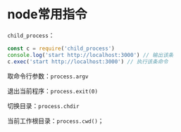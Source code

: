 # node常用指令

`child_process`：

```js
const c = require('child_process')
console.log('start http://localhost:3000') // 输出该条
c.exec('start http://localhost:3000') // 执行该条命令
```

取命令行参数：`process.argv`

退出当前程序：`process.exit(0)`

切换目录：`process.chdir`

当前工作根目录：`process.cwd()`；

